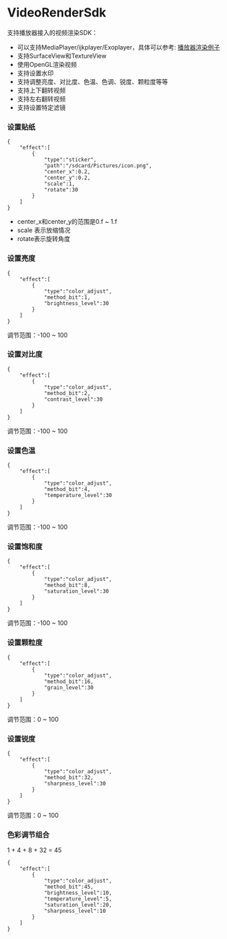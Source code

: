 # VideoRenderSdk
支持播放器接入的视频渲染SDK：
- 可以支持MediaPlayer/ijkplayer/Exoplayer，具体可以参考: [播放器渲染例子](https://github.com/JeffMony/PlayerSDK)
- 支持SurfaceView和TextureView
- 使用OpenGL渲染视频
- 支持设置水印
- 支持调整亮度、对比度、色温、色调、锐度、颗粒度等等
- 支持上下翻转视频
- 支持左右翻转视频
- 支持设置特定滤镜

### 设置贴纸
```
{
    "effect":[
        {
            "type":"sticker",
            "path":"/sdcard/Pictures/icon.png",
            "center_x":0.2,
            "center_y":0.2,
            "scale":1,
            "rotate":30
        }
    ]
}
```
- center_x和center_y的范围是0.f ~ 1.f
- scale 表示放缩情况
- rotate表示旋转角度
### 设置亮度
```
{
    "effect":[
        {
            "type":"color_adjust",
            "method_bit":1,
            "brightness_level":30
        }
    ]
}
```
调节范围：-100 ~ 100
### 设置对比度
```
{
    "effect":[
        {
            "type":"color_adjust",
            "method_bit":2,
            "contrast_level":30
        }
    ]
}
```
调节范围：-100 ~ 100
### 设置色温
```
{
    "effect":[
        {
            "type":"color_adjust",
            "method_bit":4,
            "temperature_level":30
        }
    ]
}
```
调节范围：-100 ~ 100
### 设置饱和度
```
{
    "effect":[
        {
            "type":"color_adjust",
            "method_bit":8,
            "saturation_level":30
        }
    ]
}
```
调节范围：-100 ~ 100
### 设置颗粒度
```
{
    "effect":[
        {
            "type":"color_adjust",
            "method_bit":16,
            "grain_level":30
        }
    ]
}
```
调节范围：0 ~ 100
### 设置锐度
```
{
    "effect":[
        {
            "type":"color_adjust",
            "method_bit":32,
            "sharpness_level":30
        }
    ]
}
```
调节范围：0 ~ 100
### 色彩调节组合
1 + 4 + 8 + 32 = 45
```
{
    "effect":[
        {
            "type":"color_adjust",
            "method_bit":45,
            "brightness_level":10,
            "temperature_level":5,
            "saturation_level":20,
            "sharpness_level":10
        }
    ]
}
```


